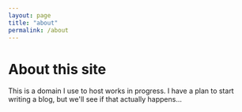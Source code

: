```yaml
---
layout: page
title: "about"
permalink: /about
---
```


# About this site

This is a domain I use to host works in progress. I have a plan to start writing a blog, but we'll see if that actually happens...
